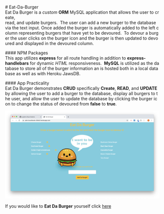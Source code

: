 # Eat-Da-Burger
Eat Da Burger is a *custom* **ORM** MySQL application that allows the user to create, read, and update burgers.  The user can add a new burger to the database via the text input. Once added the burger is automatically added to the left column representing burgers that have yet to be devoured.  To devour a burger the user clicks on the burger icon and the burger is then updated to devoured and displayed in the devoured column.

#### NPM Packages
This app utilizes **express** for all route handling in addition to **express-handlebars** for dynamic *HTML* responsiveness.  **MySQL** is utilized as the database to store all of the burger information an is hosted both in a local database as well as with Heroku JawsDB.


#### App Practicality
Eat Da Burger demonstrates **CRUD** specifically **Create**, **READ**, and **UPDATE** by allowing the user to add a burger to the database, display all burgers to the user, and allow the user to update the database by clicking the burger icon to change the status of devoured from **false** to **true**.

![App](./public/assets/images/background.png)

If you would like to **Eat Da Burger** yourself click [here](https://calm-brushlands-25542.herokuapp.com)
